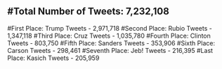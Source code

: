 #Total Number of Tweets: 7,232,108 
---
#First Place: Trump Tweets - 2,971,718
#Second Place: Rubio Tweets - 1,347,118
#Third Place: Cruz Tweets - 1,035,780
#Fourth Place: Clinton Tweets - 803,750
#Fifth Place: Sanders Tweets - 353,906
#Sixth Place: Carson Tweets - 298,461
#Seventh Place: Jeb! Tweets - 216,395
#Last Place: Kasich Tweets - 205,959

